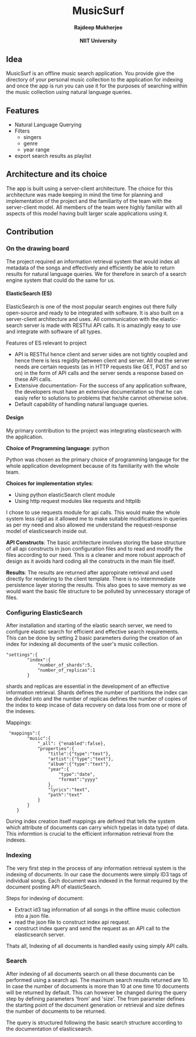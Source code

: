 <h1 align="center"> MusicSurf</h1>

<h4 align="center">Rajdeep Mukherjee</h4>
<h4 align="center">NIIT University</h4>

## Idea

MusicSurf is an offline music search application. You provide give the directory of your personal music collection to the application for indexing and once the app is run you can use it for the purposes of searching within the music collection using natural language queries.

## Features

- Natural Language Querying
- Filters 
    - singers
    - genre
    - year range
- export search results as playlist

## Architecture and its choice

The app is built using a server-client architecture. The choice for this architecture was made keeping in mind the time for planning and implementation of the project and the familiarity of the team with the server-client model. All members of the team were highly familiar with all aspects of this model having built larger scale applications using it.

## Contribution

### On the drawing board

The project required an information retrieval system that would index all metadata of the songs and effectively and efficiently be able to return results for natural language queries. We for therefore in search of a search engine system that could do the same for us. 

#### ElasticSearch (ES)

ElasticSearch is one of the most popular search engines out there fully open-source and ready to be integrated with software. It is also built on a server-client architecture and uses. All communication with the elastic-search server is made with RESTful API calls. It is amazingly easy to use and integrate with software of all types. 

Features of ES relevant to project

- API is RESTful hence client and server sides are not tightly coupled and hence there is less regidity between client and server. All that the server needs are certain requests (as in HTTP requests like GET, POST and so on) in the form of API calls and the server sends a response based on these API calls.
- Extensive documentation- For the success of any application software, the developers must have an extensive documentation so that he can easiy refer to solutions to problems that he/she cannot otherwise solve.
- Default capability of handling natural language queries.

#### Design

My primary contribution to the project was integrating elasticsearch with the application. 

**Choice of Programming language**: python

Python was chosen as the primary choice of programming langauge for the whole application development because of its familiarity with the whole team.

**Choices for implementation styles**:

- Using python elasticSearch client module
- Using http request modules like requests and httplib

I chose to use requests module for api calls. This would make the whole system less rigid as it allowed me to make suitable modifications in queries as per my need and also allowed me understand the request-response model of elasticsearch inside out.

**API Constructs**: The basic architecture involves storing the base structure of all api constructs in json configuration files and to read and modify the files according to our need. This is a cleaner and more robust approach of design as it avoids hard coding all the constructs in the main file itself.

**Results**: The results are returned after appropirate retrieval and used directly for rendering to the client template. There is no intermmediate persistence layer storing the results. This also goes to save memory as we would want the basic file structure to be polluted by unnecessary storage of files.

### Configuring ElasticSearch 

After installation and starting of the elastic search server, we need to configure elastic search for efficient and effective search requirements. This can be done by setting 2 basic parameters during the creation of an index for indexing all documents of the user's music collection.

```
"settings":{
        "index":{
            "number_of_shards":5,
            "number_of_replicas":1
        }
```
shards and replicas are essential in the development of an effective information retrieval. Shards defines the number of partitions the index can be divided into and the number of replicas defines the number of copies of the index to keep incase of data recovery on data loss from one or more of the indexes.

Mappings:

```
 "mappings":{
        "music":{
            "_all": {"enabled":false},
            "properties":{
                "title":{"type":"text"},
                "artist":{"type":"text"},
                "album":{"type":"text"},
                "year":{
                    "type":"date",
                    "format":"yyyy"
                },
                "lyrics":"text",
                "path":"text"
            }
        }
    }
```
During index creation itself mappings are defined that tells the system which attribute of documents can carry which type(as in data type) of data. This informtion is crucial to the efficient information retrieval from the indexes. 

### Indexing

The very first step in the process of any information retrieval system is the indexing of documents. In our case the documents were simply ID3 tags of individual songs. Each document was indexed in the format required by the document posting API of elasticSearch. 

Steps for indexing of document:

- Extract id3 tag information of all songs in the offline music collection into a json file.
- read the json file to construct index api request. 
- construct index query and send the request as an API call to the elasticsearch server.

Thats all, Indexing of all documents is handled easily using simply API calls.

### Search

After indexing of all documents search on all these documents can be performed using a search api. The maximum search results returned are 10. In case the number of documents is more than 10 at one time 10 documents will be returned by default. This can however be changed during the query step by defining parameters 'from' and 'size'. The from parameter defines the starting point of the document generation or retrieval and size defines the number of documents to be returned.

The query is structured following the basic search structure according to the documentation of elasticsearch.
 

